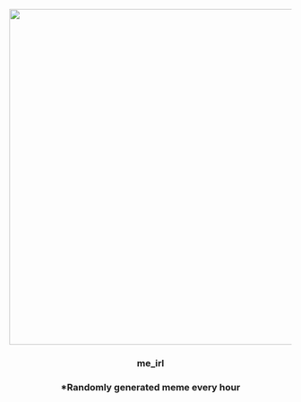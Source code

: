 <p align="center">
        <img src="https://i.redd.it/zlhpf2u7nru81.gif" width="600" height="600">
        </p>
        <h3 align="center">me_irl</h3>
        <h3 align="center">*Randomly generated meme every hour</h3>
    